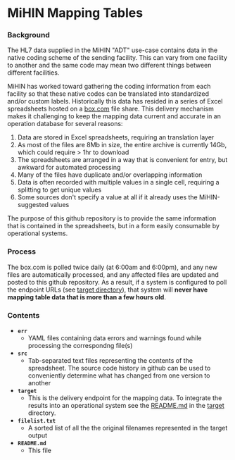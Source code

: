 # MiHIN Mapping Tables

### Background

The HL7 data supplied in the MiHIN "ADT" use-case contains data in the native
coding scheme of the sending facility.  This can vary from one facility to
another and the same code may mean two different things between different facilities.

MiHIN has worked toward gathering the coding information from each facility
so that these native codes can be translated into standardized and/or custom
labels.  Historically this data has resided in a series of Excel spreadsheets
hosted on a [box.com](https://mihin.box.com/s/2r247jiarfyg524y7oe285eph4tddep3)
file share.  This delivery mechanism makes it challenging to keep the mapping
data current and accurate in an operation database for several reasons:

1) Data are stored in Excel spreadsheets, requiring an translation layer
2) As most of the files are 8Mb in size, the entire archive is currently 14Gb, which could require > 1hr to download
3) The spreadsheets are arranged in a way that is convenient for entry, but awkward for automated processing
4) Many of the files have duplicate and/or overlapping information
5) Data is often recorded with multiple values in a single cell, requiring a splitting to get unique values
6) Some sources don't specify a value at all if it already uses the MiHIN-suggested values

The purpose of this github repository is to provide the same information that is
contained in the spreadsheets, but in a form easily consumable by operational
systems.

### Process

The box.com is polled twice daily (at 6:00am and 6:00pm), and any new files are
automatically processed, and any affected files are updated and posted to this
github repository.  As a result, if a system is configured to poll the endpoint
URLs (see [target directory](target)), that system will **never have mapping table
data that is more than a few hours old**.

### Contents

* **`err`**
  * YAML files containing data errors and warnings found while processing the correspondng file(s)
* **`src`**
  * Tab-separated text files representing the contents of the spreadsheet.
The source code history in github can be used to conveniently determine what has
changed from one version to another
* **`target`**
  * This is the delivery endpoint for the mapping data.  To integrate the results into
an operational system see the [README.md](target/README.md) in the [target](target/) directory.
* **`filelist.txt`**
  * A sorted list of all the the original filenames represented in the target output
* **`README.md`**
  * This file
